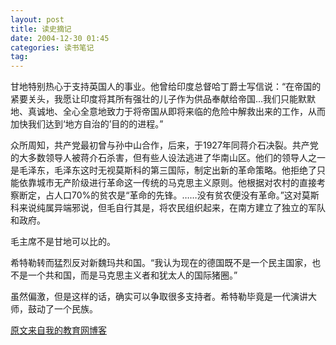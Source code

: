 ```yaml
---
layout: post
title: 读史摘记
date: 2004-12-30 01:45
categories: 读书笔记 
tag: 
---
```

甘地特别热心于支持英国人的事业。他曾给印度总督哈丁爵士写信说：“在帝国的紧要关头，我愿让印度将其所有强壮的儿子作为供品奉献给帝国…我们只能默默地、真诚地、全心全意地致力于将帝国从即将来临的危险中解救出来的工作，从而加快我们达到‘地方自治的’目的的进程。”

众所周知，共产党最初曾与孙中山合作，后来，于1927年同蒋介石决裂。共产党的大多数领导人被蒋介石杀害，但有些人设法逃进了华南山区。他们的领导人之一是毛泽东，毛泽东这时无视莫斯科的第三国际，制定出新的革命策略。他拒绝了只能依靠城市无产阶级进行革命这一传统的马克思主义原则。他根据对农村的直接考察断定，占人口70%的贫农是“革命的先锋。……没有贫农便没有革命。”这对莫斯科来说纯属异端邪说，但毛自行其是，将农民组织起来，在南方建立了独立的军队和政府。

毛主席不是甘地可以比的。

希特勒转而猛烈反对新魏玛共和国。“我认为现在的德国既不是一个民主国家，也不是一个共和国，而是马克思主义者和犹太人的国际猪圈。”

虽然偏激，但是这样的话，确实可以争取很多支持者。希特勒毕竟是一代演讲大师，鼓动了一个民族。

[原文来自我的教育网博客][原文来自我的教育网博客]

[原文来自我的教育网博客]:http://teacher.edu.cn/pc/article/200412/333788.html
